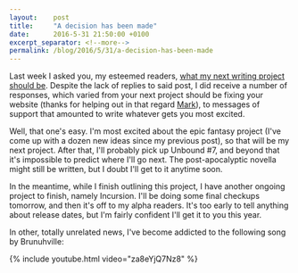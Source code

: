 ```yaml
---
layout:    post
title:     "A decision has been made"
date:      2016-5-31 21:50:00 +0100
excerpt_separator: <!--more-->
permalink: /blog/2016/5/31/a-decision-has-been-made
---
```


Last week I asked you, my esteemed readers, [what my next writing project should be](/2016/5/24/my-next-project.html). Despite the lack of replies to said post, I did receive a number of responses, which varied from your next project should be fixing your website (thanks for helping out in that regard [Mark](http://twitter.com/mark_jansen)), to messages of support that amounted to write whatever gets you most excited.

<!--more-->
Well, that one's easy. I'm most excited about the epic fantasy project (I've come up with a dozen new ideas since my previous post), so that will be my next project. After that, I'll probably pick up Unbound #7, and beyond that it's impossible to predict where I'll go next. The post-apocalyptic novella might still be written, but I doubt I'll get to it anytime soon.

In the meantime, while I finish outlining this project, I have another ongoing project to finish, namely Incursion. I'll be doing some final checkups tomorrow, and then it's off to my alpha readers. It's too early to tell anything about release dates, but I'm fairly confident I'll get it to you this year.

In other, totally unrelated news, I've become addicted to the following song by Brunuhville:

{% include youtube.html video="za8eYjQ7Nz8" %}